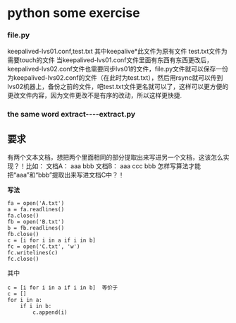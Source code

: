 # python some exercise
### file.py
keepalived-lvs01.conf,test.txt
其中keepalive*此文件为原有文件
test.txt文件为需要touch的文件
当keepalived-lvs01.conf文件里面有东西有东西更改后，keepalived-lvs02.conf文件也需要同步lvs01的文件，file.py文件就可以保存一份为keepalived-lvs02.conf的文件（在此时为test.txt），然后用rsync就可以传到lvs02机器上，备份之前的文件，吧test.txt文件更名就可以了，这样可以更方便的更改文件内容，因为文件更改不是有序的改动，所以这样更快捷.

### the same word extract----extract.py
__要求__
---
有两个文本文档，想把两个里面相同的部分提取出来写进另一个文档，这该怎么实现？！比如：
文档A：
aaa
bbb
文档B：
aaa
ccc
bbb
怎样写算法才能把“aaa”和“bbb”提取出来写进文档C中？！


__写法__
  
    fa = open('A.txt')
    a = fa.readlines()
    fa.close()
    fb = open('B.txt')
    b = fb.readlines()
    fb.close()
    c = [i for i in a if i in b]
    fc = open('C.txt', 'w')
    fc.writelines(c)
    fc.close()

其中
   
    c = [i for i in a if i in b]  等价于
    c = []
    for i in a:
        if i in b:
            c.append(i)
 
